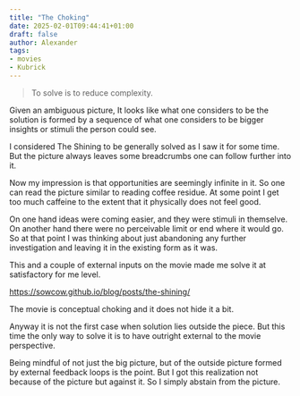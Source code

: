 ```yaml
---
title: "The Choking"
date: 2025-02-01T09:44:41+01:00
draft: false
author: Alexander
tags:
- movies
- Kubrick
---
```


> To solve is to reduce complexity.

Given an ambiguous picture,
It looks like what one considers to be the solution is formed by a sequence of what one considers to be bigger insights or stimuli the person could see.

I considered The Shining to be generally solved as I saw it for some time.
But the picture always leaves some breadcrumbs one can follow further into it.

Now my impression is that opportunities are seemingly infinite in it.
So one can read the picture similar to reading coffee residue.
At some point I get too much caffeine to the extent that it physically does not feel good.

On one hand ideas were coming easier, and they were stimuli in themselve.
On another hand there were no perceivable limit or end where it would go.
So at that point I was thinking about just abandoning any further investigation and leaving it in the existing form as it was.

This and a couple of external inputs on the movie made me solve it at satisfactory for me level.

https://sowcow.github.io/blog/posts/the-shining/

The movie is conceptual choking and it does not hide it a bit.

Anyway it is not the first case when solution lies outside the piece.
But this time the only way to solve it is to have outright external to the movie perspective.

Being mindful of not just the big picture, but of the outside picture formed by external feedback loops is the point.
But I got this realization not because of the picture but against it.
So I simply abstain from the picture.
